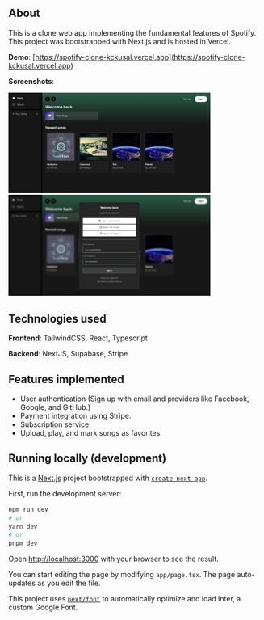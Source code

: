 ## About
This is a clone web app implementing the fundamental features of Spotify. This project was bootstrapped with Next.js and is hosted in Vercel.

**Demo**: [https://spotify-clone-kckusal.vercel.app](https://spotify-clone-kckusal.vercel.app)

**Screenshots**:

<img src="./demo/images/home.png" width="400px" />
<img src="./demo/images/auth.png" width="400px" />


## Technologies used
**Frontend**: TailwindCSS, React, Typescript 

**Backend**: NextJS, Supabase, Stripe


## Features implemented
- User authentication (Sign up with email and providers like Facebook, Google, and GitHub.)
- Payment integration using Stripe.
- Subscription service.
- Upload, play, and mark songs as favorites.


## Running locally (development)
This is a [Next.js](https://nextjs.org/) project bootstrapped with [`create-next-app`](https://github.com/vercel/next.js/tree/canary/packages/create-next-app).

First, run the development server:

```bash
npm run dev
# or
yarn dev
# or
pnpm dev
```

Open [http://localhost:3000](http://localhost:3000) with your browser to see the result.

You can start editing the page by modifying `app/page.tsx`. The page auto-updates as you edit the file.

This project uses [`next/font`](https://nextjs.org/docs/basic-features/font-optimization) to automatically optimize and load Inter, a custom Google Font.
